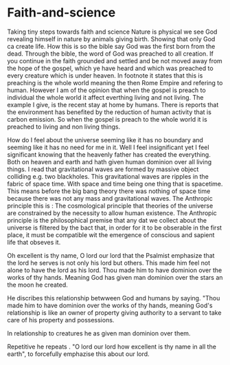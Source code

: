 # Faith-and-science
Taking tiny steps towards faith and science
Nature is physical we see God revealing himself in nature by animals giving birth. Showing that only God ca create life.  How this is so the bible say God was the first born from the dead.
Through the bible, the word of God was preached to all creation.  If you continue in the faith grounded and settled and be not moved away from the hope of the gospel, which ye have heard and which was preached to every creature which is under heaven.  In footnote it states that this is preaching is the whole world meaning the then Rome Empire and refering to human.  However I am of the opinion that when the gospel is preach to individual the whole world it affect everthing living and not living.  The example I give, is the recent stay at home by humans.  There is reports that the environment has benefited by the reduction of human activity that is carbon emission.  So when the gospel is preach to the whole world it is preached to living and non living things.


How do I feel about the universe seeming like it has no boundary and seeming like it has no need for me in it. Well I feel insignificant
yet I feel significant knowing that the heavenly father has created the everything. Both on heaven and earth and hath given human dominion over all living things.
I read that gravitational waves are formed by massive object colliding e.g. two blackholes.  This gravitational waves are ripples in the fabric of space time.  With space and time being one thing that is spacetime.  This means before the big bang theory there was nothing of space time because there was not any mass and gravitational waves.
The Anthropic  principle this is : The cosmological principle that theories of the universe are constrained by the necessity to allow human existence.  The Anthropic principle is the philosophical premise that any dat we collect about the universe is filtered by the bact that, in order for it to be obserable in the first place, it must be compatible wit the emergence of conscious and sapient life that obseves it.

Oh excellent is thy name, O lord our lord that the Psalmist emphasize that the lord he serves is not only his  lord but others.  This made him feel not alone to have the lord as his lord. Thou made him to have dominion over the works of thy hands.  Meaning God has given man dominion over the stars an the moon he created.

He discribes this relationship betwween God and humans by saying.  "Thou made him to have dominion over the works of thy hands, meaning God's relationship is like an owner of property giving authority to a servant to take care of his property and possessions.

In relationship to creatures he as given man dominion over them.  

Repetitive he repeats . "O lord our lord how excellent is thy name in all the earth", to forcefully emphazise this about our lord.
